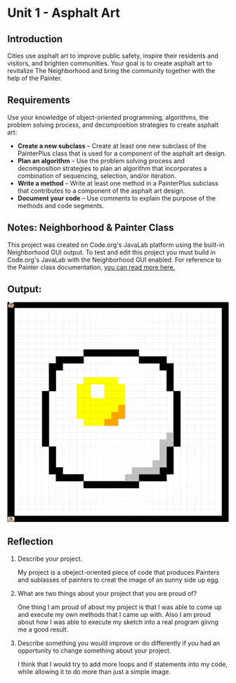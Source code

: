 # Unit 1 - Asphalt Art

## Introduction

Cities use asphalt art to improve public safety, inspire their residents and visitors, and brighten communities. Your goal is to create asphalt art to revitalize The Neighborhood and bring the community together with the help of the Painter.

## Requirements

Use your knowledge of object-oriented programming, algorithms, the problem solving process, and decomposition strategies to create asphalt art:
- **Create a new subclass** – Create at least one new subclass of the PainterPlus class that is used for a component of the asphalt art design.
- **Plan an algorithm** – Use the problem solving process and decomposition strategies to plan an algorithm that incorporates a combination of sequencing, selection, and/or iteration.
- **Write a method** – Write at least one method in a PainterPlus subclass that contributes to a component of the asphalt art design.
- **Document your code** – Use comments to explain the purpose of the methods and code segments.

## Notes: Neighborhood & Painter Class

This project was created on Code.org's JavaLab platform using the built-in Neighborhood GUI output. To test and edit this project you must build in Code.org's JavaLab with the Neighborhood GUI enabled. For reference to the Painter class documentation, [you can read more here.](https://studio.code.org/docs/ide/javalab/classes/Painter)

## Output:

![The end mural of my code](Mural.png)

## Reflection

1. Describe your project.

   My project is a obeject-oriented piece of code that produces Painters and sublasses of painters to creat the image of an sunny side up egg.

2. What are two things about your project that you are proud of?

   One thing I am proud of about my project is that I was able to come up and execute my own methods that I came up with. Also I am proud about how I was able to execute my sketch into a real program giivng me a good result.

3. Describe something you would improve or do differently if you had an opportunity to change something about your project.

   I think that I would try to add more loops and if statements into my code, while allowing it to do more than just a simple image.

